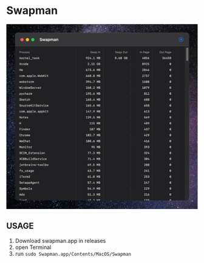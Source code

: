 #  Swapman

![screenshot](./Screenshot.png)

## USAGE

1. Download swapman.app in releases
2. open Terminal
3. run `sudo Swapman.app/Contents/MacOS/Swapman`

